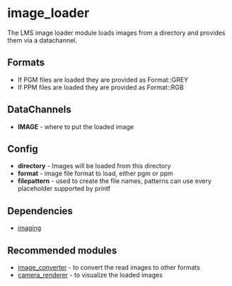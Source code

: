 # image_loader

The LMS image loader module loads images from a directory and provides them via a datachannel.

## Formats
- If PGM files are loaded they are provided as Format::GREY
- If PPM files are loaded they are provided as Format::RGB

## DataChannels
- **IMAGE** - where to put the loaded image

## Config
- **directory** - Images will be loaded from this directory
- **format** - image file format to load, either pgm or ppm
- **filepattern** - used to create the file names, patterns can use every placeholder supported by printf

## Dependencies
- [imaging](https://github.com/syxolk/imaging)

## Recommended modules
- [image_converter](https://github.com/syxolk/image_converter) - to convert the read images to other formats
- [camera_renderer](https://github.com/Phibedy/camera_renderer) - to visualize the loaded images
